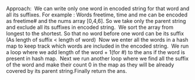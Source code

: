 Approach:
​
We can write only one word in encoded string for that word and all its suffixes.
For example :
Words freetime, time and me can be encoded as freetime# and the nums array [0,4,6]. So we take only the parent string and exclude all its suffixes in encoded string.
​
We sort the array from longest to the shortest. So that no word before one word can be its suffix (As length of suffix < length of word)
​
Now we enter all the words in a hash map to keep track which words are included in the encoded string.
​
We run a loop where we add length of the word + 1(for #) to the ans if the word is present in hash map.
​
Next we run another loop where we find all the suffix of the word and make their count 0 in the map as they will be already covered by its parent string.
​
Finally return the ans.